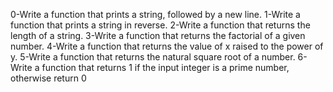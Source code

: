 0-Write a function that prints a string, followed by a new line.
1-Write a function that prints a string in reverse.
2-Write a function that returns the length of a string.
3-Write a function that returns the factorial of a given number.
4-Write a function that returns the value of x raised to the power of y.
5-Write a function that returns the natural square root of a number.
6-Write a function that returns 1 if the input integer is a prime number, otherwise return 0

